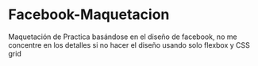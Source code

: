 # Facebook-Maquetacion
Maquetación de Practica basándose en el diseño de facebook, no me concentre en los detalles si no hacer el diseño usando solo flexbox y CSS grid
